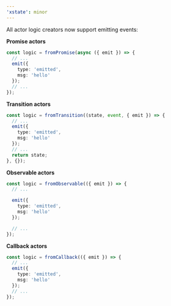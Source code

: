 ```yaml
---
'xstate': minor
---
```


All actor logic creators now support emitting events:

**Promise actors**

```ts
const logic = fromPromise(async ({ emit }) => {
  // ...
  emit({
    type: 'emitted',
    msg: 'hello'
  });
  // ...
});
```

**Transition actors**

```ts
const logic = fromTransition((state, event, { emit }) => {
  // ...
  emit({
    type: 'emitted',
    msg: 'hello'
  });
  // ...
  return state;
}, {});
```

**Observable actors**

```ts
const logic = fromObservable(({ emit }) => {
  // ...

  emit({
    type: 'emitted',
    msg: 'hello'
  });

  // ...
});
```

**Callback actors**

```ts
const logic = fromCallback(({ emit }) => {
  // ...
  emit({
    type: 'emitted',
    msg: 'hello'
  });
  // ...
});
```
